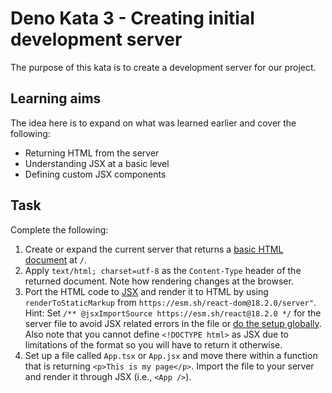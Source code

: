 # Deno Kata 3 - Creating initial development server

The purpose of this kata is to create a development server for our project.

## Learning aims

The idea here is to expand on what was learned earlier and cover the following:

* Returning HTML from the server
* Understanding JSX at a basic level
* Defining custom JSX components

## Task

Complete the following:

1. Create or expand the current server that returns a [basic HTML document](https://developer.mozilla.org/en-US/docs/Learn/HTML/Introduction_to_HTML/Getting_started#anatomy_of_an_html_document) at `/`.
2. Apply `text/html; charset=utf-8` as the `Content-Type` header of the returned document. Note how rendering changes at the browser.
3. Port the HTML code to [JSX](https://react.dev/learn/writing-markup-with-jsx) and render it to HTML by using `renderToStaticMarkup` from `https://esm.sh/react-dom@18.2.0/server"`. Hint: Set `/** @jsxImportSource https://esm.sh/react@18.2.0 */` for the server file to avoid JSX related errors in the file or [do the setup globally](https://deno.land/manual@v1.32.1/advanced/jsx_dom/jsx). Also note that you cannot define `<!DOCTYPE html>` as JSX due to limitations of the format so you will have to return it otherwise.
4. Set up a file called `App.tsx` or `App.jsx` and move there within a function that is returning `<p>This is my page</p>`. Import the file to your server and render it through JSX (i.e., `<App />`).
